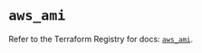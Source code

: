 # `aws_ami`

Refer to the Terraform Registry for docs: [`aws_ami`](https://registry.terraform.io/providers/hashicorp/aws/5.63.0/docs/resources/ami).

